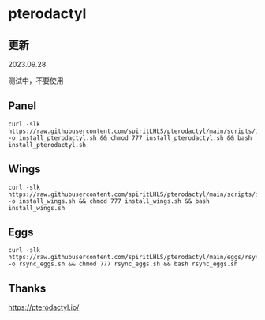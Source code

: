 # pterodactyl

## 更新

2023.09.28

测试中，不要使用

## Panel

```shell
curl -slk https://raw.githubusercontent.com/spiritLHLS/pterodactyl/main/scripts/install_pterodactyl.sh -o install_pterodactyl.sh && chmod 777 install_pterodactyl.sh && bash install_pterodactyl.sh
```

## Wings

```shell
curl -slk https://raw.githubusercontent.com/spiritLHLS/pterodactyl/main/scripts/install_wings.sh -o install_wings.sh && chmod 777 install_wings.sh && bash install_wings.sh
```

## Eggs

```shell
curl -slk https://raw.githubusercontent.com/spiritLHLS/pterodactyl/main/eggs/rsync_eggs.sh -o rsync_eggs.sh && chmod 777 rsync_eggs.sh && bash rsync_eggs.sh
```

## Thanks

https://pterodactyl.io/
